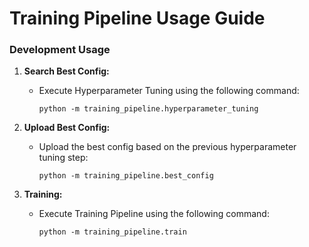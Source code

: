# Training Pipeline Usage Guide
### Development Usage

1. **Search Best Config:**
    - Execute Hyperparameter Tuning using the following command:
        ```shell
        python -m training_pipeline.hyperparameter_tuning
        ```

2. **Upload Best Config:**
    - Upload the best config based on the previous hyperparameter tuning step:
        ```shell
        python -m training_pipeline.best_config
        ```
1. **Training:**
    - Execute Training Pipeline using the following command:
        ```shell
        python -m training_pipeline.train
        ```